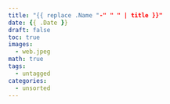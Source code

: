```yaml
---
title: "{{ replace .Name "-" " " | title }}"
date: {{ .Date }}
draft: false
toc: true
images: 
  - web.jpeg
math: true
tags: 
  - untagged
categories:
  - unsorted
---
```


